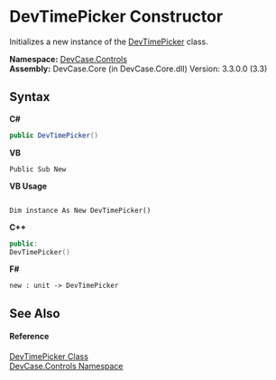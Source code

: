 # DevTimePicker Constructor 
 

Initializes a new instance of the <a href="T_DevCase_Controls_DevTimePicker">DevTimePicker</a> class.

**Namespace:**&nbsp;<a href="N_DevCase_Controls">DevCase.Controls</a><br />**Assembly:**&nbsp;DevCase.Core (in DevCase.Core.dll) Version: 3.3.0.0 (3.3)

## Syntax

**C#**<br />
``` C#
public DevTimePicker()
```

**VB**<br />
``` VB
Public Sub New
```

**VB Usage**<br />
``` VB Usage

Dim instance As New DevTimePicker()
```

**C++**<br />
``` C++
public:
DevTimePicker()
```

**F#**<br />
``` F#
new : unit -> DevTimePicker
```


## See Also


#### Reference
<a href="T_DevCase_Controls_DevTimePicker">DevTimePicker Class</a><br /><a href="N_DevCase_Controls">DevCase.Controls Namespace</a><br />